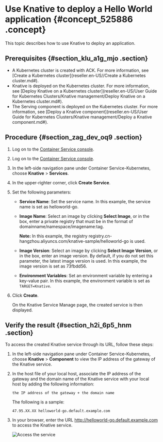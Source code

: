 # Use Knative to deploy a Hello World application {#concept_525886 .concept}

This topic describes how to use Knative to deploy an application.

## Prerequisites {#section_klu_a1g_mjo .section}

-   A Kubernetes cluster is created with ACK. For more information, see [Create a Kubernetes cluster](reseller.en-US//Create a Kubernetes cluster.md#).
-   Knative is deployed on the Kubernetes cluster. For more information, see [Deploy Knative on a Kubernetes cluster](reseller.en-US/User Guide for Kubernetes Clusters/Knative management/Deploy Knative on a Kubernetes cluster.md#).
-   The Serving component is deployed on the Kubernetes cluster. For more information, see [Deploy a Knative component](reseller.en-US/User Guide for Kubernetes Clusters/Knative management/Deploy a Knative component.md#).

## Procedure {#section_zag_dev_oq9 .section}

1.  Log on to the [Container Service console](https://cs.console.aliyun.com/).
2.  Log on to the [Container Service console](https://partners-intl.console.aliyun.com/#/cs).
3.  In the left-side navigation pane under Container Service-Kubernetes, choose **Knative** \> **Services**.
4.  In the upper-righter corner, click **Create Service**.
5.  Set the following parameters:
    -   **Service Name**: Set the service name. In this example, the service name is set as helloworld-go.
    -   **Image Name**: Select an image by clicking **Select Image**, or in the box, enter a private registry that must be in the format of domainname/namespace/imagename:tag.

        **Note:** In this example, the registry registry.cn-hangzhou.aliyuncs.com/knative-sample/helloworld-go is used.

    -   **Image Version**: Select an image by clicking **Select Image Version**, or in the box, enter an image version. By default, if you do not set this parameter, the latest image version is used. In this example, the image version is set as 73fbdd56.
    -   **Environment Variables**: Set an environment variable by entering a key-value pair. In this example, the environment variable is set as `TARGET=Knative`.
6.  Click **Create**.

    On the Knative Service Manage page, the created service is then displayed.


## Verify the result {#section_h2i_6p5_hnm .section}

To access the created Knative service through its URL, follow these steps:

1.  In the left-side navigation pane under Container Service-Kubernetes, choose **Knative** \> **Component** to view the IP address of the gateway of the Knative service.
2.  In the host file of your local host, associate the IP address of the gateway and the domain name of the Knative service with your local host by adding the following information:

    ``` {#codeblock_d5g_bzc_1u3}
    the IP address of the gateway + the domain name
    ```

    The following is a sample:

    ``` {#codeblock_tpb_of9_d8p}
    47.95.XX.XX helloworld-go.default.example.com
    ```

3.  In your browser, enter the URL http://helloworld-go.default.example.com to access the Knative service.

    ![Access the service](http://static-aliyun-doc.oss-cn-hangzhou.aliyuncs.com/assets/img/1040500/156465951152568_en-US.png)


